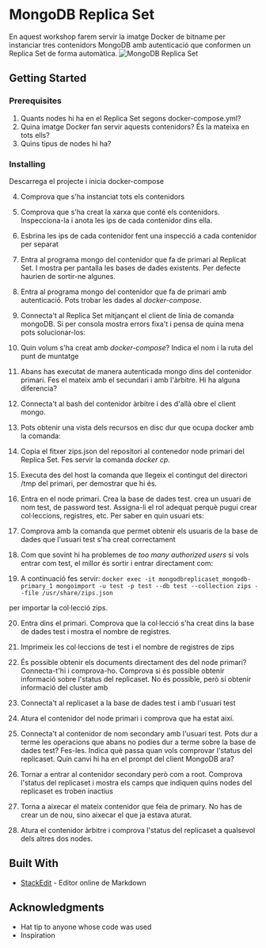 # MongoDB Replica Set

En aquest workshop farem servir la imatge Docker de bitname per instanciar tres contenidors MongoDB amb autenticació que conformen un Replica Set de forma automàtica.
![MongoDB Replica Set](https://docs.mongodb.com/manual/_images/replica-set-primary-with-secondary-and-arbiter.bakedsvg.svg)

## Getting Started

### Prerequisites

 1. Quants nodes hi ha en el Replica Set segons docker-compose.yml?
 2. Quina imatge Docker fan servir aquests contenidors? És la mateixa en tots ells?
 3. Quins tipus de nodes hi ha?

### Installing
Descarrega el projecte i inicia docker-compose

 4. Comprova que s'ha instanciat tots els contenidors
    
 5. Comprova que s'ha creat la xarxa que conté els contenidors. Inspecciona-la i anota les ips de cada contenidor dins ella.
 6. Esbrina les ips de cada contenidor fent una inspecció a cada contenidor per separat
 7. Entra al programa mongo del contenidor que fa de primari al Replicat Set. I mostra per pantalla les bases de dades existents. Per defecte haurien de sortir-ne algunes.
 
 8. Entra al programa mongo del contenidor que fa de primari amb autenticació. Pots trobar les dades al *docker-compose*.
 9. Connecta't al Replica Set mitjançant el client de línia de comanda mongoDB. Si per consola mostra errors fixa't i pensa de quina mena pots solucionar-los:


 10. Quin volum s'ha creat amb *docker-compose*? Indica el nom i la ruta del punt de muntatge
11. Abans has executat de manera autenticada mongo dins del contenidor primari. Fes el mateix amb el secundari i amb l'àrbitre. Hi ha alguna diferencia?
12. Connecta't al bash del contenidor àrbitre i des d'allà obre el client mongo.
13. Pots obtenir una vista dels recursos en disc dur que ocupa docker amb la comanda:
14. Copia el fitxer zips.json del repositori al contenedor node primari del Replica Set. Fes servir la comanda *docker cp*. 
15. Executa des del host la comanda que llegeix el contingut del directori /tmp del primari, per demostrar que hi és.
16. Entra en el node primari. Crea la base de dades test. crea un usuari de nom test, de password test. Assigna-li el rol adequat perquè pugui crear col·leccions, registres, etc.
Per saber en quin usuari ets:
17. Comprova amb la comanda que permet obtenir els usuaris de la base de dades que l'usuari test s'ha creat correctament
18. Com que sovint hi ha problemes de *too many authorized users* si vols entrar com test, el millor és sortir i entrar directament  com: 
19. A continuació fes servir:
```docker exec -it mongodbreplicaset_mongodb-primary_1 mongoimport -u test -p test --db test --collection zips --file /usr/share/zips.json```

per importar la col·lecció zips.

20. Entra dins el primari. Comprova que la col·lecció s'ha creat dins la base de dades test i mostra el nombre de registres.
21. Imprimeix les col·leccions de test i el nombre de registres de zips

22. És possible obtenir els documents directament des del node primari? Connecta-t'hi i comprova-ho. Comprova si és possible obtenir informació sobre l'status del replicaset.
No és possible, però sí obtenir informació del cluster amb 
23. Connecta't al replicaset a la base de dades test i amb l'usuari test

24. Atura el contenidor del node primari i comprova que ha estat així.
25. Connecta't al contenidor de nom secondary amb l'usuari test. Pots dur a terme les operacions que abans no podies dur a terme sobre la base de dades test? Fes-les. Indica què passa quan vols comprovar l'status del replicaset. Quin canvi hi ha en el prompt del client MongoDB ara?
26.  Tornar a entrar al contenidor secondary però com a root. Comprova l'status del replicaset i mostra els camps que indiquen quins nodes del replicaset es troben inactius
27. Torna a aixecar el mateix contenidor que feia de primary. No has de crear un de nou, sino aixecar el que ja estava aturat.
28. Atura el contenidor àrbitre i comprova l'status del replicaset a qualsevol dels altres dos nodes.

## Built With

* [StackEdit]([https://stackedit.io/](https://stackedit.io/)) - Editor online de Markdown

## Acknowledgments

* Hat tip to anyone whose code was used
* Inspiration
